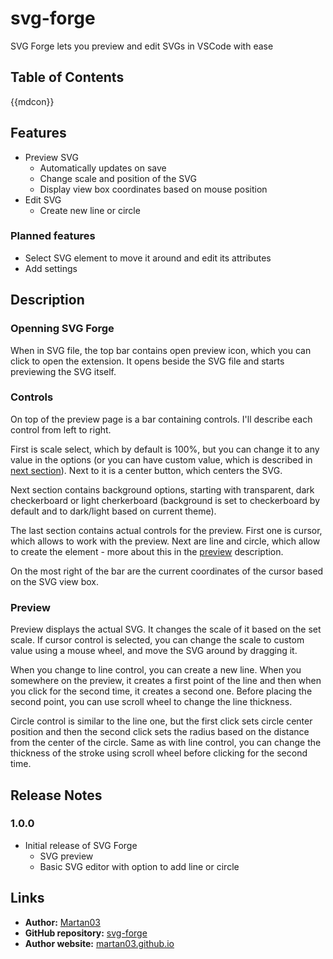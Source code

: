 # svg-forge

SVG Forge lets you preview and edit SVGs in VSCode with ease

## Table of Contents

{{mdcon}}

## Features

- Preview SVG
    - Automatically updates on save
    - Change scale and position of the SVG
    - Display view box coordinates based on mouse position
- Edit SVG
    - Create new line or circle

### Planned features

- Select SVG element to move it around and edit its attributes
- Add settings

## Description

### Openning SVG Forge

When in SVG file, the top bar contains open preview icon, which you can click
to open the extension. It opens beside the SVG file and starts previewing the
SVG itself.

### Controls

On top of the preview page is a bar containing controls. I'll describe each
control from left to right.

First is scale select, which by default is 100%, but you can change it to any
value in the options (or you can have custom value, which is described in
[next section](#preview)). Next to it is a center button, which centers the
SVG.

Next section contains background options, starting with transparent, dark
checkerboard or light cherkerboard (background is set to checkerboard by
default and to dark/light based on current theme).

The last section contains actual controls for the preview. First one is cursor,
which allows to work with the preview. Next are line and circle, which allow
to create the element - more about this in the [preview](#preview) description.

On the most right of the bar are the current coordinates of the cursor based on
the SVG view box.

### Preview

Preview displays the actual SVG. It changes the scale of it based on the set
scale. If cursor control is selected, you can change the scale to custom value
using a mouse wheel, and move the SVG around by dragging it.

When you change to line control, you can create a new line. When you somewhere
on the preview, it creates a first point of the line and then when you click
for the second time, it creates a second one. Before placing the second point,
you can use scroll wheel to change the line thickness.

Circle control is similar to the line one, but the first click sets circle
center position and then the second click sets the radius based on the distance
from the center of the circle. Same as with line control, you can change the
thickness of the stroke using scroll wheel before clicking for the second time.

## Release Notes

### 1.0.0

- Initial release of SVG Forge
    - SVG preview
    - Basic SVG editor with option to add line or circle

## Links

- **Author:** [Martan03](https://github.com/Martan03)
- **GitHub repository:** [svg-forge](https://github.com/Martan03/svg-forge)
- **Author website:** [martan03.github.io](https://martan03.github.io)
